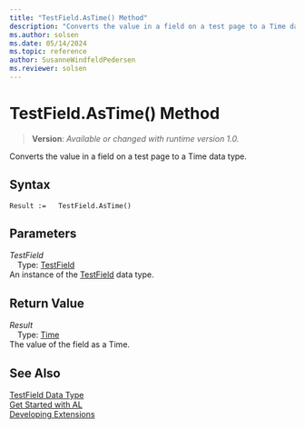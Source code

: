 ```yaml
---
title: "TestField.AsTime() Method"
description: "Converts the value in a field on a test page to a Time data type."
ms.author: solsen
ms.date: 05/14/2024
ms.topic: reference
author: SusanneWindfeldPedersen
ms.reviewer: solsen
---
```

[//]: # (START>DO_NOT_EDIT)
[//]: # (IMPORTANT:Do not edit any of the content between here and the END>DO_NOT_EDIT.)
[//]: # (Any modifications should be made in the .xml files in the ModernDev repo.)
# TestField.AsTime() Method
> **Version**: _Available or changed with runtime version 1.0._

Converts the value in a field on a test page to a Time data type.


## Syntax
```AL
Result :=   TestField.AsTime()
```
## Parameters
*TestField*  
&emsp;Type: [TestField](testfield-data-type.md)  
An instance of the [TestField](testfield-data-type.md) data type.  

## Return Value
*Result*  
&emsp;Type: [Time](../time/time-data-type.md)  
The value of the field as a Time.


[//]: # (IMPORTANT: END>DO_NOT_EDIT)
## See Also
[TestField Data Type](testfield-data-type.md)  
[Get Started with AL](../../devenv-get-started.md)  
[Developing Extensions](../../devenv-dev-overview.md)